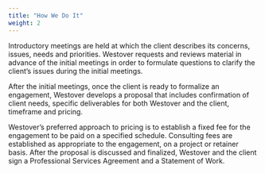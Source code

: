 ```yaml
---
title: "How We Do It"
weight: 2
---
```

Introductory meetings are held at which the client describes its concerns, issues, needs and priorities. Westover requests and reviews material in advance of the initial meetings in order to formulate questions to clarify the client’s issues during the initial meetings. 

After the initial meetings, once the client is ready to formalize an engagement, Westover develops a proposal that includes confirmation of client needs, specific deliverables for both Westover and the client, timeframe and pricing.

Westover’s preferred approach to pricing is to establish a fixed fee for the engagement to be paid on a specified schedule. Consulting fees are established as appropriate to the engagement, on a project or retainer basis. After the proposal is discussed and finalized, Westover and the client sign a Professional Services Agreement and a Statement of Work.

